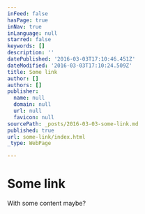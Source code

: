 ```yaml
---
inFeed: false
hasPage: true
inNav: true
inLanguage: null
starred: false
keywords: []
description: ''
datePublished: '2016-03-03T17:10:46.451Z'
dateModified: '2016-03-03T17:10:24.509Z'
title: Some link
author: []
authors: []
publisher:
  name: null
  domain: null
  url: null
  favicon: null
sourcePath: _posts/2016-03-03-some-link.md
published: true
url: some-link/index.html
_type: WebPage

---
```

# Some link

With some content maybe?